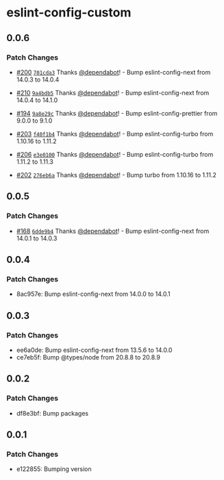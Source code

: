 # eslint-config-custom

## 0.0.6

### Patch Changes

- [#200](https://github.com/Jensen95/inquirer-plugins/pull/200) [`701cda3`](https://github.com/Jensen95/inquirer-plugins/commit/701cda3c4fcd6b4a0e748b08f35f8008980598ff) Thanks [@dependabot](https://github.com/apps/dependabot)! - Bump eslint-config-next from 14.0.3 to 14.0.4

- [#210](https://github.com/Jensen95/inquirer-plugins/pull/210) [`9a4bdb5`](https://github.com/Jensen95/inquirer-plugins/commit/9a4bdb5c1568995494f31ad0bcc9e6b3290fd3ef) Thanks [@dependabot](https://github.com/apps/dependabot)! - Bump eslint-config-next from 14.0.4 to 14.1.0

- [#194](https://github.com/Jensen95/inquirer-plugins/pull/194) [`9a8e29c`](https://github.com/Jensen95/inquirer-plugins/commit/9a8e29cfe3f38e86a33d06f549bd66df92cead4b) Thanks [@dependabot](https://github.com/apps/dependabot)! - Bump eslint-config-prettier from 9.0.0 to 9.1.0

- [#203](https://github.com/Jensen95/inquirer-plugins/pull/203) [`f40f1b4`](https://github.com/Jensen95/inquirer-plugins/commit/f40f1b46f154e2a812f2fbdb07cb2b32042babc5) Thanks [@dependabot](https://github.com/apps/dependabot)! - Bump eslint-config-turbo from 1.10.16 to 1.11.2

- [#206](https://github.com/Jensen95/inquirer-plugins/pull/206) [`e3e0100`](https://github.com/Jensen95/inquirer-plugins/commit/e3e0100a6748ee52650597c6371f1d923ecebbbf) Thanks [@dependabot](https://github.com/apps/dependabot)! - Bump eslint-config-turbo from 1.11.2 to 1.11.3

- [#202](https://github.com/Jensen95/inquirer-plugins/pull/202) [`276eb6a`](https://github.com/Jensen95/inquirer-plugins/commit/276eb6ac56baef4cac391215dfeed7f43597f38d) Thanks [@dependabot](https://github.com/apps/dependabot)! - Bump turbo from 1.10.16 to 1.11.2

## 0.0.5

### Patch Changes

- [#168](https://github.com/Jensen95/inquirer-plugins/pull/168) [`6dde9b4`](https://github.com/Jensen95/inquirer-plugins/commit/6dde9b4a9aa874fb5abebe5f4d70b8c8fd0b175d) Thanks [@dependabot](https://github.com/apps/dependabot)! - Bump eslint-config-next from 14.0.1 to 14.0.3

## 0.0.4

### Patch Changes

- 8ac957e: Bump eslint-config-next from 14.0.0 to 14.0.1

## 0.0.3

### Patch Changes

- ee6a0de: Bump eslint-config-next from 13.5.6 to 14.0.0
- ce7eb5f: Bump @types/node from 20.8.8 to 20.8.9

## 0.0.2

### Patch Changes

- df8e3bf: Bump packages

## 0.0.1

### Patch Changes

- e122855: Bumping version
